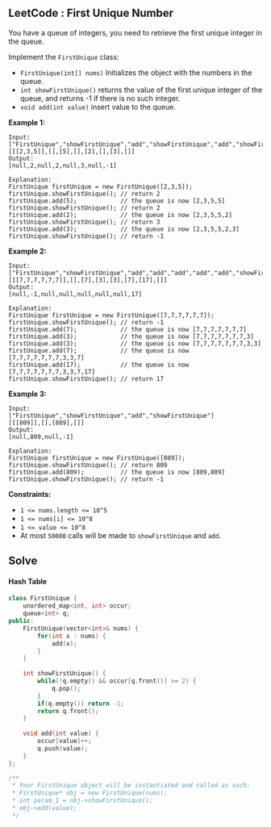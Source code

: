 ## LeetCode : First Unique Number

You have a queue of integers, you need to retrieve the first unique integer in the queue.

Implement the `FirstUnique` class:

* `FirstUnique(int[] nums)` Initializes the object with the numbers in the queue.
* `int showFirstUnique()` returns the value of the first unique integer of the queue, and returns -1 if there is no such integer.
* `void add(int value)` insert value to the queue.
 

**Example 1:**

```
Input: 
["FirstUnique","showFirstUnique","add","showFirstUnique","add","showFirstUnique","add","showFirstUnique"]
[[[2,3,5]],[],[5],[],[2],[],[3],[]]
Output: 
[null,2,null,2,null,3,null,-1]

Explanation: 
FirstUnique firstUnique = new FirstUnique([2,3,5]);
firstUnique.showFirstUnique(); // return 2
firstUnique.add(5);            // the queue is now [2,3,5,5]
firstUnique.showFirstUnique(); // return 2
firstUnique.add(2);            // the queue is now [2,3,5,5,2]
firstUnique.showFirstUnique(); // return 3
firstUnique.add(3);            // the queue is now [2,3,5,5,2,3]
firstUnique.showFirstUnique(); // return -1
```

**Example 2:**

```
Input: 
["FirstUnique","showFirstUnique","add","add","add","add","add","showFirstUnique"]
[[[7,7,7,7,7,7]],[],[7],[3],[3],[7],[17],[]]
Output: 
[null,-1,null,null,null,null,null,17]

Explanation: 
FirstUnique firstUnique = new FirstUnique([7,7,7,7,7,7]);
firstUnique.showFirstUnique(); // return -1
firstUnique.add(7);            // the queue is now [7,7,7,7,7,7,7]
firstUnique.add(3);            // the queue is now [7,7,7,7,7,7,7,3]
firstUnique.add(3);            // the queue is now [7,7,7,7,7,7,7,3,3]
firstUnique.add(7);            // the queue is now [7,7,7,7,7,7,7,3,3,7]
firstUnique.add(17);           // the queue is now [7,7,7,7,7,7,7,3,3,7,17]
firstUnique.showFirstUnique(); // return 17
```

**Example 3:**

```
Input: 
["FirstUnique","showFirstUnique","add","showFirstUnique"]
[[[809]],[],[809],[]]
Output: 
[null,809,null,-1]

Explanation: 
FirstUnique firstUnique = new FirstUnique([809]);
firstUnique.showFirstUnique(); // return 809
firstUnique.add(809);          // the queue is now [809,809]
firstUnique.showFirstUnique(); // return -1
```


**Constraints:**

* `1 <= nums.length <= 10^5`
* `1 <= nums[i] <= 10^8`
* `1 <= value <= 10^8`
* At most `50000` calls will be made to `showFirstUnique` and `add`.


## Solve


#### Hash Table

```c++
class FirstUnique {
    unordered_map<int, int> occur;
    queue<int> q;
public:
    FirstUnique(vector<int>& nums) {
        for(int x : nums) {
            add(x);
        }
    }
    
    int showFirstUnique() {
        while(!q.empty() && occur[q.front()] >= 2) {
            q.pop();
        }
        if(q.empty()) return -1;
        return q.front();
    }
    
    void add(int value) {
        occur[value]++;
        q.push(value);
    }
};

/**
 * Your FirstUnique object will be instantiated and called as such:
 * FirstUnique* obj = new FirstUnique(nums);
 * int param_1 = obj->showFirstUnique();
 * obj->add(value);
 */
```


